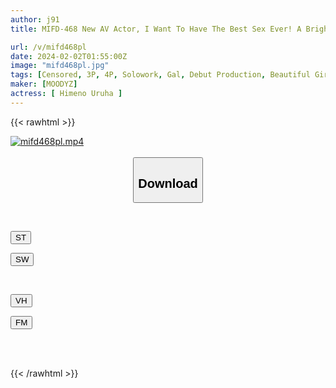```yaml
---
author: j91
title: MIFD-468 New AV Actor, I Want To Have The Best Sex Ever! A Bright And Kind Blonde Slut Female College Student Attending A Prestigious University For Girls Makes Her AV Debut! ! Uruha Himeno

url: /v/mifd468pl
date: 2024-02-02T01:55:00Z
image: "mifd468pl.jpg"
tags: [Censored, 3P, 4P, Solowork, Gal, Debut Production, Beautiful Girl, Breasts	]
maker: [MOODYZ]
actress: [ Himeno Uruha ]
---
```



{{< rawhtml >}}

<div class="video" data-videoid="Q0jXekWdOyfyBo">
    <a href="javascript:;">
        <img src="/v/mifd468pl/mifd468pl.jpg" width="WIDTH" height="HEIGHT" alt="mifd468pl.mp4" loading="lazy">
    </a>
</div>

<script type="text/javascript" src="https://j91.asia/asset/on-demand-st.js"></script>

<br>
  <link rel="stylesheet" href="https://j91.asia/asset/bs5.css">
  
  <center>
  <button class="btn btn-primary" type="button" data-bs-toggle="collapse" data-bs-target=".multi-collapse" aria-expanded="false" aria-controls="multiCollapseExample1 multiCollapseExample2"><h2>Download</h2></button></center>
</p>
<div class="row">
  <div class="col">
    <div class="collapse multi-collapse" id="multiCollapseExample1">
      <div class="card card-body">
	      	      <br>
<div class="buttons">  
<p><a href="https://streamtape.to/v/Q0jXekWdOyfyBo" target="_blank"><button class="btn-hover color-3"><i class="fa fa-download"></i> ST</button></a></p>
<p><a href="https://flaswish.com/kzngl8vjdt48" target="_blank"><button class="btn-hover color-2"><i class="fa fa-download"></i> SW</button></a></p></div>
    </div>
  </div>
</div>
  <div class="col">
    <div class="collapse multi-collapse" id="multiCollapseExample2">
      <div class="card card-body">
	      <br>
<div class="buttons">
<p><a href="javascript:;" target="_blank"><button class="btn-hover color-9"><i class="fa fa-download"></i> VH</button></a></p>
<p><a href="javascript:;" target="_blank"><button class="btn-hover color-8"><i class="fa fa-download"></i> FM</button></a></p></div>
<br><br>
      </div>
    </div>
  </div>
</div>

{{< /rawhtml >}}